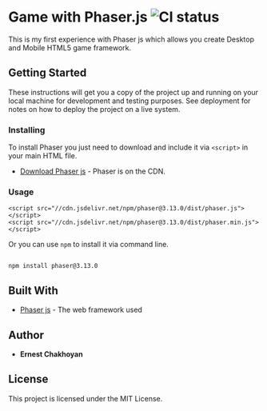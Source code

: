# Game with Phaser.js ![CI status](https://img.shields.io/badge/ernest-ch-green.svg)


This is my first experience with Phaser js which allows you create Desktop and Mobile HTML5 game framework.

## Getting Started

These instructions will get you a copy of the project up and running on your local machine for development and testing purposes. See deployment for notes on how to deploy the project on a live system.


### Installing

To install Phaser you just need to download and include it via ```<script>``` in your main HTML file.


* [Download Phaser js](https://phaser.io/download/stable) - Phaser is on the CDN.

### Usage

```
<script src="//cdn.jsdelivr.net/npm/phaser@3.13.0/dist/phaser.js"></script>
<script src="//cdn.jsdelivr.net/npm/phaser@3.13.0/dist/phaser.min.js"></script>
```

Or you can use ```npm``` to install it via command line.

```

npm install phaser@3.13.0
```


## Built With

* [Phaser js](https://phaser.io/tutorials/getting-started-phaser3ocs/) - The web framework used



## Author

* **Ernest Chakhoyan** 


## License

This project is licensed under the MIT License.

